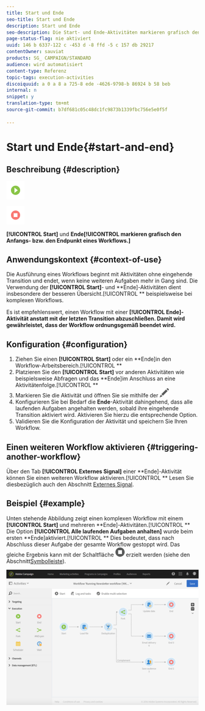 ```yaml
---
title: Start und Ende
seo-title: Start und Ende
description: Start und Ende
seo-description: Die Start- und Ende-Aktivitäten markieren grafisch den Anfangs- bzw. den Endpunkt eines Workflows.
page-status-flag: nie aktiviert
uuid: 146 b 6337-122 c -453 d -8 ffd -5 c 157 db 29217
contentOwner: sauviat
products: SG_ CAMPAIGN/STANDARD
audience: wird automatisiert
content-type: Referenz
topic-tags: execution-activities
discoiquuid: a 0 a 8 a 725-8 ede -4626-9798-b 86924 b 58 beb
internal: n
snippet: y
translation-type: tm+mt
source-git-commit: b7df681c05c48dc1fc9873b1339fbc756e5e0f5f

---
```



# Start und Ende{#start-and-end}

## Beschreibung {#description}

![](assets/start.png)

![](assets/end.png)

**[!UICONTROL Start]** und **Ende[!UICONTROL markieren grafisch den Anfangs- bzw. den Endpunkt eines Workflows.]**

## Anwendungskontext {#context-of-use}

Die Ausführung eines Workflows beginnt mit Aktivitäten ohne eingehende Transition und endet, wenn keine weiteren Aufgaben mehr in Gang sind. Die Verwendung der **[!UICONTROL Start]**- und **Ende]-Aktivitäten dient insbesondere der besseren Übersicht.[!UICONTROL ** beispielsweise bei komplexen Workflows.

Es ist empfehlenswert, einen Workflow mit einer **[!UICONTROL Ende]-Aktivität anstatt mit der letzten Transition abzuschließen. Damit wird gewährleistet, dass der Workflow ordnungsgemäß beendet wird.**

## Konfiguration {#configuration}

1. Ziehen Sie einen **[!UICONTROL Start]** oder ein **Ende]in den Workflow-Arbeitsbereich.[!UICONTROL **
1. Platzieren Sie den **[!UICONTROL Start]** vor anderen Aktivitäten wie beispielsweise Abfragen und das **Ende]im Anschluss an eine Aktivitätenfolge.[!UICONTROL **
1. Markieren Sie die Aktivität und öffnen Sie sie mithilfe der ![-Schaltfläche aus den angezeigten Quick Actions.](assets/edit_darkgrey-24px.png)
1. Konfigurieren Sie bei Bedarf die **Ende**-Aktivität dahingehend, dass alle laufenden Aufgaben angehalten werden, sobald ihre eingehende Transition aktiviert wird. Aktivieren Sie hierzu die entsprechende Option.
1. Validieren Sie die Konfiguration der Aktivität und speichern Sie Ihren Workflow.

## Einen weiteren Workflow aktivieren {#triggering-another-workflow}

Über den Tab **[!UICONTROL Externes Signal]** einer **Ende]-Aktivität können Sie einen weiteren Workflow aktivieren.[!UICONTROL ** Lesen Sie diesbezüglich auch den Abschnitt [Externes Signal](../../automating/using/external-signal.md).

## Beispiel {#example}

Unten stehende Abbildung zeigt einen komplexen Workflow mit einem **[!UICONTROL Start]** und mehreren **Ende]-Aktivitäten.[!UICONTROL ** Die Option **[!UICONTROL Alle laufenden Aufgaben anhalten]** wurde beim ersten **Ende]aktiviert.[!UICONTROL ** Dies bedeutet, dass nach Abschluss dieser Aufgabe der gesamte Workflow gestoppt wird. Das gleiche Ergebnis kann mit der Schaltfläche ![](assets/stop_darkgrey-24px.png) erzielt werden (siehe den Abschnitt[Symbolleiste](../../automating/using/workflow-interface.md#action-bar)).

![](assets/wkf_start_end_example.png)

